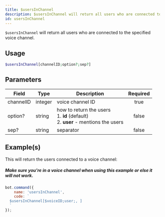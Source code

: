 ```yaml
---
title: $usersInChannel
description: $usersInChannel will return all users who are connected to the specified voice channel.
id: usersInChannel
---
```


`$usersInChannel` will return all users who are connected to the specified voice channel.

## Usage

```php
$usersInChannel[channelID;option?;sep?]
```

## Parameters

| Field     | Type    | Description                                                                                | Required |
|-----------|---------|--------------------------------------------------------------------------------------------|:--------:|
| channelID | integer | voice channel ID                                                                           |   true   |
| option?   | string  | how to return the users <br /> 1. **id** (default) <br /> 2. **user** - mentions the users |  false   |
| sep?      | string  | separator                                                                                  |  false   |

## Example(s)

This will return the users connected to a voice channel:

##### Make sure you're in a voice channel when using this example or else it will not work.

```javascript
bot.command({
    name: 'usersInChannel',
    code: `
  $usersInChannel[$voiceID;user;, ]
  `
});
```
